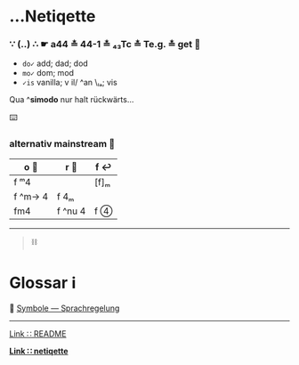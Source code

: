 # …Netiqette

### ∵ (‥) ∴ ☛ a44 ≛ 44-1 ≛ ₄₃Tc ≛ Te.g. ≛ get :popcorn:

* `do✓` add; dad; dod
* `mo✓` dom; mod
* `✓is` vanilla; v il/ ^an \ₗₐ; vis

Qua ^**simodo** nur halt rückwärts…

:keyboard:


### alternativ mainstream :8ball:

|o :repeat_one: |r :checkered_flag: |f :leftwards_arrow_with_hook: |
|--- |-- |-- |
|f ᵐ4 | |[f]ₘ |
|f ^m→ 4 |f 4ₘ | |
|fm4 | f ^nu 4 | f ④ |


---
> :chains:

# Glossar :information_source:

:pregnant_woman: [Symbole — Sprachregelung](./pool/0×UTF-8.md)

---
[Link ∷ README](./README.md)

**[Link ∷ netiqette](./netiqette.md)**
